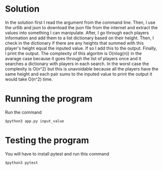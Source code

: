 # Solution
In the solution first I read the argument from the command line. Then, I use the urllib and json to download the json file from the internet and extract the values into something I can manipulate. After, I go through each players information and add them to a list dictionary based on their height. Then, I check in the dictionary if there are any heights that summed with this player's height equal the inputed value. If so I add this to the output. Finally, I print the output. The complexity of this algoritm is O(nlog(n)) in the avarage case because it goes through the list of players once and it searches a dictionary with players in each search. In the worst case the complexity is O(n^2) but this is unavoidable because all the players have the same height and each pair sums to the inputed value to print the output it would take O(n^2) time.
# Running the program
Run the command
```
$python3 app.py input_value
```

# Testing the program
You will have to install pytest and run this command
```
$python3 pytest
```